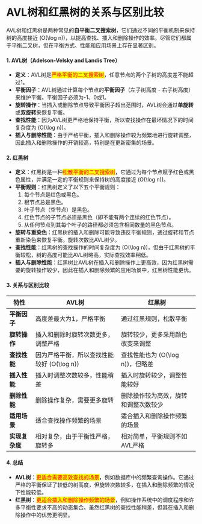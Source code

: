 # AVL树和红黑树的关系与区别比较

AVL树和红黑树是两种常见的**自平衡二叉搜索树**，它们通过不同的平衡机制来保持树的高度接近 (O(\log n))，以提高查找、插入和删除操作的效率。尽管它们都属于平衡二叉树，但在平衡方式、性能和应用场景上存在显著区别。

#### 1. **AVL树（Adelson-Velsky and Landis Tree）**

* **定义**：AVL树是<mark style="color:red;">严格平衡的二叉搜索树</mark>，任意节点的两个子树的高度差不能超过1。
* **平衡因子**：AVL树通过计算每个节点的**平衡因子**（左子树高度 - 右子树高度）来维护平衡。平衡因子必须为-1、0或1。
* **旋转操作**：当插入或删除节点导致平衡因子超出范围时，AVL树会通过**单旋转**或**双旋转**来恢复平衡。
* **查找性能**：因为AVL树更严格地保持平衡，所以查找操作在最坏情况下的时间复杂度为 (O(\log n))。
* **插入与删除性能**：由于严格平衡，插入和删除操作较为频繁地进行旋转调整，因此插入和删除操作的开销较高，特别是在更新密集的场景。

#### 2. **红黑树**

* **定义**：红黑树是一种<mark style="color:red;">松散平衡的二叉搜索树</mark>，它通过为每个节点赋予红色或黑色属性，并满足一定的平衡规则来保持树的高度接近 (O(\log n))。
* **平衡规则**：红黑树定义了以下五个平衡规则：
  1. 每个节点是红色或黑色。
  2. 根节点总是黑色。
  3. 叶子节点（空节点）是黑色。
  4. 红色节点的子节点必须是黑色（即不能有两个连续的红色节点）。
  5. 从任何节点到其每个叶子的路径都必须包含相同数量的黑色节点。
* **旋转与重染色**：红黑树的插入和删除可能导致违反平衡规则，通过旋转和节点重新染色来恢复平衡。旋转次数比AVL树少。
* **查找性能**：红黑树的查找操作的时间复杂度为 (O(\log n))，但由于红黑树的平衡较松，树的高度可能比AVL树略高，实际查找效率稍低。
* **插入与删除性能**：红黑树比AVL树在插入和删除操作上更高效，因为红黑树需要的旋转操作较少，因此在插入和删除频繁的应用场景中，红黑树性能更优。

#### 3. **关系与区别比较**

| 特性        | **AVL树**                    | **红黑树**                |
| --------- | --------------------------- | ---------------------- |
| **平衡因子**  | 高度差最大为1，严格平衡                | 通过红黑规则，松散平衡            |
| **旋转操作**  | 插入和删除时旋转次数更多，调整严格           | 旋转较少，更多采用颜色改变来调整       |
| **查找性能**  | 因为严格平衡，所以查找性能较好 (O(\log n)) | 查找性能也为 (O(\log n))，但略差 |
| **插入性能**  | 插入时调整次数较多，性能稍差              | 插入时旋转较少，调整性能较好         |
| **删除性能**  | 删除操作复杂，需要更多旋转               | 删除操作较为高效，旋转和调整次数较少     |
| **适用场景**  | 适合查找操作频繁的场景                 | 适合插入和删除操作频繁的场景         |
| **实现复杂度** | 相对复杂，由于平衡性严格，旋转多            | 相对简单，平衡规则不如AVL严格       |

#### 4. **总结**

* **AVL树**：<mark style="color:red;">更适合需要高效查找的场景</mark>，例如数据库中的频繁查询操作。它通过严格的平衡保证了较低的树高度，但旋转次数较多，在插入和删除频繁的情况下性能较低。
* **红黑树**：<mark style="color:red;">更适合插入和删除操作频繁的场景</mark>，例如操作系统中的调度程序和许多平衡性要求不高的动态集合。虽然红黑树的查找性能稍差，但其在插入和删除操作中的优势更明显。

